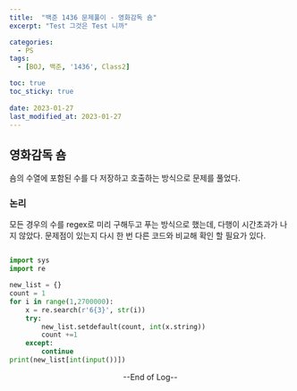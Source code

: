 ```yaml
---
title:  "백준 1436 문제풀이 - 영화감독 숌" 
excerpt: "Test 그것은 Test 니까"

categories:
  - PS
tags:
  - [BOJ, 백준, '1436', Class2]

toc: true
toc_sticky: true
 
date: 2023-01-27
last_modified_at: 2023-01-27
---
```


## 영화감독 숌

숌의 수열에 포함된 수를 다 저장하고 호출하는 방식으로 문제를 풀었다.

### 논리

모든 경우의 수를 regex로 미리 구해두고 푸는 방식으로 했는데, 다행이 시간초과가 나지 않았다.
문제점이 있는지 다시 한 번 다른 코드와 비교해 확인 할 필요가 있다.


```python

import sys
import re

new_list = {}
count = 1
for i in range(1,2700000):
    x = re.search(r'6{3}', str(i))
    try:
        new_list.setdefault(count, int(x.string))
        count +=1
    except:
        continue
print(new_list[int(input())])

```

<center> --End of Log-- </center>


